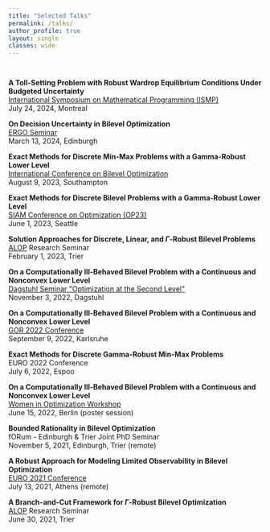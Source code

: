 ```yaml
---
title: "Selected Talks"
permalink: /talks/
author_profile: true
layout: single
classes: wide
---
```

<br style="line-height: 1em;">

__A Toll-Setting Problem with Robust Wardrop Equilibrium Conditions Under Budgeted Uncertainty__  
[International Symposium on Mathematical Programming (ISMP)](https://ismp2024.gerad.ca/)  
July 24, 2024, Montreal  

__On Decision Uncertainty in Bilevel Optimization__  
[ERGO Seminar](https://www.maths.ed.ac.uk/school-of-mathematics/events/ergo)  
March 13, 2024, Edinburgh  

__Exact Methods for Discrete Min-Max Problems with a Gamma-Robust Lower Level__  
[International Conference on Bilevel Optimization](https://www.bilevelconference2023.org/)  
August 9, 2023, Southampton  

__Exact Methods for Discrete Bilevel Problems with a Gamma-Robust Lower Level__  
[SIAM Conference on Optimization (OP23)](https://www.siam.org/conferences/cm/conference/op23)  
June 1, 2023, Seattle  

__Solution Approaches for Discrete, Linear, and $\Gamma$-Robust Bilevel Problems__  
[ALOP](https://alop.uni-trier.de/) Research Seminar  
February 1, 2023, Trier    

__On a Computationally Ill-Behaved Bilevel Problem with a Continuous and Nonconvex Lower Level__  
[Dagstuhl Seminar "Optimization at the Second Level"](https://www.dagstuhl.de/seminars/seminar-calendar/seminar-details/22441)  
November 3, 2022, Dagstuhl  

__On a Computationally Ill-Behaved Bilevel Problem with a Continuous and Nonconvex Lower Level__  
[GOR 2022 Conference](https://www.or2022.de/)  
September 9, 2022, Karlsruhe  

__Exact Methods for Discrete Gamma-Robust Min-Max Problems__  
EURO 2022 Conference  
July 6, 2022, Espoo  

__On a Computationally Ill-Behaved Bilevel Problem with a Continuous and Nonconvex Lower Level__  
[Women in Optimization Workshop](https://www.mathematik.hu-berlin.de/de/termine-und-veranstaltungen-portlet-ordner/konferenzen-kolloquia-workshops-und-seminare/workshop-in-der-reihe-women-in-optimization)  
June 15, 2022, Berlin (poster session)  

__Bounded Rationality in Bilevel Optimization__  
fORum - Edinburgh & Trier Joint PhD Seminar  
November 5, 2021, Edinburgh, Trier (remote)  

__A Robust Approach for Modeling Limited Observability in Bilevel Optimization__  
[EURO 2021 Conference](https://euro2021.euro-online.org/)  
July 13, 2021, Athens (remote)  

__A Branch-and-Cut Framework for $\Gamma$-Robust Bilevel Optimization__  
[ALOP](https://alop.uni-trier.de/) Research Seminar  
June 30, 2021, Trier  

